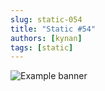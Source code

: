 ```yaml
---
slug: static-054
title: "Static #54"
authors: [kynan]
tags: [static]
---
```


![Example banner](/img/stories/static/054.PNG)
